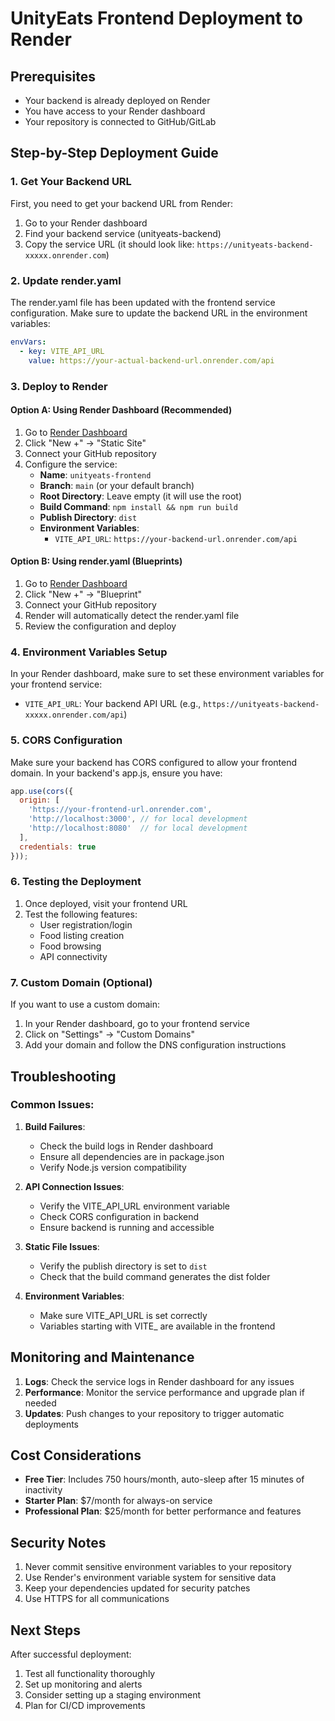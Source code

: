 # UnityEats Frontend Deployment to Render

## Prerequisites
- Your backend is already deployed on Render
- You have access to your Render dashboard
- Your repository is connected to GitHub/GitLab

## Step-by-Step Deployment Guide

### 1. Get Your Backend URL
First, you need to get your backend URL from Render:
1. Go to your Render dashboard
2. Find your backend service (unityeats-backend)
3. Copy the service URL (it should look like: `https://unityeats-backend-xxxxx.onrender.com`)

### 2. Update render.yaml
The render.yaml file has been updated with the frontend service configuration. Make sure to update the backend URL in the environment variables:

```yaml
envVars:
  - key: VITE_API_URL
    value: https://your-actual-backend-url.onrender.com/api
```

### 3. Deploy to Render

#### Option A: Using Render Dashboard (Recommended)
1. Go to [Render Dashboard](https://dashboard.render.com)
2. Click "New +" → "Static Site"
3. Connect your GitHub repository
4. Configure the service:
   - **Name**: `unityeats-frontend`
   - **Branch**: `main` (or your default branch)
   - **Root Directory**: Leave empty (it will use the root)
   - **Build Command**: `npm install && npm run build`
   - **Publish Directory**: `dist`
   - **Environment Variables**:
     - `VITE_API_URL`: `https://your-backend-url.onrender.com/api`

#### Option B: Using render.yaml (Blueprints)
1. Go to [Render Dashboard](https://dashboard.render.com)
2. Click "New +" → "Blueprint"
3. Connect your GitHub repository
4. Render will automatically detect the render.yaml file
5. Review the configuration and deploy

### 4. Environment Variables Setup
In your Render dashboard, make sure to set these environment variables for your frontend service:

- `VITE_API_URL`: Your backend API URL (e.g., `https://unityeats-backend-xxxxx.onrender.com/api`)

### 5. CORS Configuration
Make sure your backend has CORS configured to allow your frontend domain. In your backend's app.js, ensure you have:

```javascript
app.use(cors({
  origin: [
    'https://your-frontend-url.onrender.com',
    'http://localhost:3000', // for local development
    'http://localhost:8080'  // for local development
  ],
  credentials: true
}));
```

### 6. Testing the Deployment
1. Once deployed, visit your frontend URL
2. Test the following features:
   - User registration/login
   - Food listing creation
   - Food browsing
   - API connectivity

### 7. Custom Domain (Optional)
If you want to use a custom domain:
1. In your Render dashboard, go to your frontend service
2. Click on "Settings" → "Custom Domains"
3. Add your domain and follow the DNS configuration instructions

## Troubleshooting

### Common Issues:

1. **Build Failures**:
   - Check the build logs in Render dashboard
   - Ensure all dependencies are in package.json
   - Verify Node.js version compatibility

2. **API Connection Issues**:
   - Verify the VITE_API_URL environment variable
   - Check CORS configuration in backend
   - Ensure backend is running and accessible

3. **Static File Issues**:
   - Verify the publish directory is set to `dist`
   - Check that the build command generates the dist folder

4. **Environment Variables**:
   - Make sure VITE_API_URL is set correctly
   - Variables starting with VITE_ are available in the frontend

## Monitoring and Maintenance

1. **Logs**: Check the service logs in Render dashboard for any issues
2. **Performance**: Monitor the service performance and upgrade plan if needed
3. **Updates**: Push changes to your repository to trigger automatic deployments

## Cost Considerations

- **Free Tier**: Includes 750 hours/month, auto-sleep after 15 minutes of inactivity
- **Starter Plan**: $7/month for always-on service
- **Professional Plan**: $25/month for better performance and features

## Security Notes

1. Never commit sensitive environment variables to your repository
2. Use Render's environment variable system for sensitive data
3. Keep your dependencies updated for security patches
4. Use HTTPS for all communications

## Next Steps

After successful deployment:
1. Test all functionality thoroughly
2. Set up monitoring and alerts
3. Consider setting up a staging environment
4. Plan for CI/CD improvements
